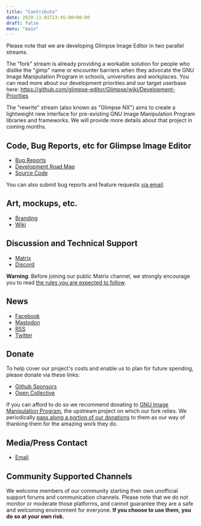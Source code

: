 ```yaml
---
title: "Contribute"
date: 2020-11-01T23:45:00+00:00
draft: false
menu: "main"
---
```

Please note that we are developing Glimpse Image Editor in two parallel streams.

The "fork" stream is already providing a workable solution for people who dislike the "gimp" name or encounter barriers when they advocate the GNU Image Manipulation Program in schools, universities and workplaces. You can read more about our development priorities and our target userbase here: https://github.com/glimpse-editor/Glimpse/wiki/Development-Priorities

The "rewrite" stream (also known as "Glimpse NX") aims to create a lightweight new interface for pre-existing GNU Image Manipulation Program libraries and frameworks. We will provide more details about that project in coming months.

## Code, Bug Reports, etc for Glimpse Image Editor
 * [Bug Reports](https://github.com/glimpse-editor/Glimpse/issues)
 * [Development Road Map](https://github.com/glimpse-editor/Glimpse/milestones)
 * [Source Code](https://github.com/glimpse-editor/Glimpse)

 You can also submit bug reports and feature requests [via email](mailto:glimpse-editor@fire.fundersclub.com).

## Art, mockups, etc.
 * [Branding](https://github.com/glimpse-editor/branding)
 * [Wiki](https://wiki.glimpse-editor.org/)

## Discussion and Technical Support
 * [Matrix](https://matrix.to/#/#glimpse:matrix.org)
 * [Discord](https://discord.gg/hZhRceq)

  **Warning**: Before joining our public Matrix channel, we strongly encourage you to read [the rules you are expected to follow](https://github.com/glimpse-editor/Glimpse/wiki/Good-Practices#membership-of-the-matrix-channel-is-a-privilege-not-a-right).

## News
 * [Facebook](https://fb.me/glimpse.editor)
 * [Mastodon](https://mastodon.art/@glimpse)
 * [RSS](../posts/index.xml)
 * [Twitter](https://twitter.com/glimpse_editor)

## Donate
To help cover our project's costs and enable us to plan for future spending, please donate via these links:
 * [Github Sponsors](https://github.com/sponsors/glimpse-editor)
 * [Open Collective](https://opencollective.com/glimpse)

 If you can afford to do so we recommend donating to [GNU Image Manipulation Program](https://www.gimp.org/donating/), the upstream project on which our fork relies. We periodically [pass along a portion of our donations](https://opencollective.com/glimpse/expenses?tag=donation) to them as our way of thanking them for the amazing work they do.

 ## Media/Press Contact
 * [Email](mailto:glimpse.editor@icloud.com)

## Community Supported Channels
We welcome members of our community starting their own unofficial support forums and communication channels.
Please note that we do not monitor or moderate those platforms, and cannot guarantee they are a safe and welcoming environment for everyone. **If you choose to use them, you do so at your own risk.**
